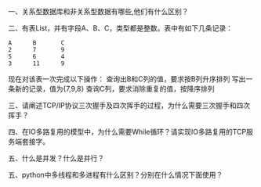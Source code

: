 一、关系型数据库和非关系型数据有哪些,他们有什么区别？

二、有表List，并有字段A、B、C，类型都是整数。表中有如下几条记录：
```
A      B       C
2      7       9
5      6       4
3      11      9
```
现在对该表一次完成以下操作：
查询出B和C列的值，要求按B列升序排列
写出一条新的记录，值为{7,9,8}
查询C列，要求消除重复的值，按降序排列

三、请阐述TCP/IP协议三次握手及四次挥手的过程，为什么需要三次握手和四次挥手？

四、在IO多路复用的模型中，为什么需要While循环？请实现IO多路复用的TCP服务端套接字。

五、什么是并发？什么是并行？

五、python中多线程和多进程有什么区别？分别在什么情况下面使用？



